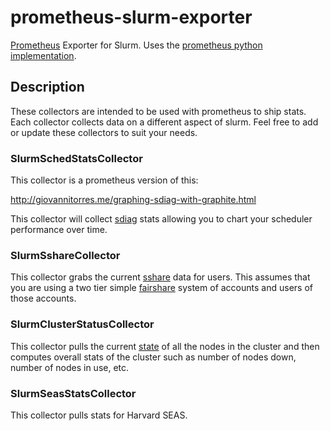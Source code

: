 # prometheus-slurm-exporter
[Prometheus](https://prometheus.io/) Exporter for Slurm. Uses the [prometheus python implementation](https://github.com/prometheus/client_python).

## Description

These collectors are intended to be used with prometheus to ship stats.  Each collector collects data on a different aspect of slurm.  Feel free to add or update these collectors to suit your needs.

### SlurmSchedStatsCollector

This collector is a prometheus version of this:

http://giovannitorres.me/graphing-sdiag-with-graphite.html

This collector will collect [sdiag](http://slurm.schedmd.com/sdiag.html "sdiag") stats allowing you to chart your scheduler performance over time.

### SlurmSshareCollector

This collector grabs the current [sshare](http://slurm.schedmd.com/sshare.html "sshare") data for users.  This assumes that you are using a two tier simple [fairshare](http://slurm.schedmd.com/priority_multifactor.html "Multifactor Priority") system of accounts and users of those accounts.

### SlurmClusterStatusCollector

This collector pulls the current [state](http://slurm.schedmd.com/scontrol.html "scontrol") of all the nodes in the cluster and then computes overall stats of the cluster such as number of nodes down, number of nodes in use, etc.

### SlurmSeasStatsCollector

This collector pulls stats for Harvard SEAS.
